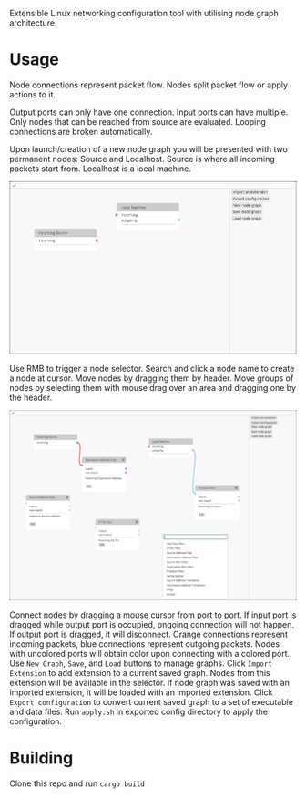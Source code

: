 Extensible Linux networking configuration tool with utilising node graph architecture. 

# Usage
Node connections represent packet flow. Nodes split packet flow or apply actions to it.

Output ports can only have one connection. Input ports can have multiple.  Only nodes that can be reached from source are evaluated. Looping connections are broken automatically.

Upon launch/creation of a new node graph you will be presented with two permanent nodes: Source and Localhost. Source is where all incoming packets start from. Localhost is a local machine.

![ui_default](assets/ui_default.png)

Use RMB to trigger a node selector. Search and click a node name to create a node at cursor. Move nodes by dragging them by header. Move groups of nodes by selecting them with mouse drag over an area and dragging one by the header.

![ui_demo](assets/ui_demo.png)

Connect nodes by dragging a mouse cursor from port to port. If input port is dragged while output port is occupied, ongoing connection will not happen. If output port is dragged, it will disconnect.
Orange connections represent incoming packets, blue connections represent outgoing packets. Nodes with uncolored ports will obtain color upon connecting with a colored port.
Use `New Graph`, `Save`, and `Load` buttons to manage graphs. Click `Import Extension` to add extension to a current saved graph. Nodes from this extension will be available in the selector.
If node graph was saved with an imported extension, it will be loaded with an imported extension.
Click `Export configuration` to convert current saved graph to a set of executable and data files. Run `apply.sh` in exported config directory to apply the configuration.

# Building
Clone this repo and run `cargo build`
